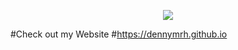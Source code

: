 <p align="center">
   <a href="http://allstarcode.org"><img src="http://www.allstarcode.org/wp-content/uploads/2016/06/ASClogo_598x99.jpg"></a>
</p>  

#Check out my Website
#https://dennymrh.github.io
